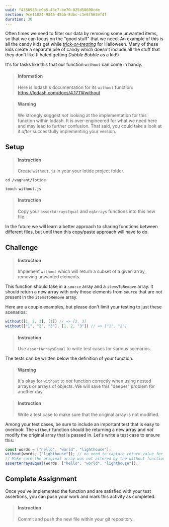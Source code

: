 ```yaml
---
uuid: f4356938-c0a5-43c7-be70-025d50690cde
section: 9ce11024-9346-45bb-8dbc-c1e6f562ef4f
duration: 30
---
```


Often times we need to filter our data by removing some unwanted items, so that we can focus on the "good stuff" that we need. An example of this is all the candy kids get while _[trick-or-treating](https://en.wikipedia.org/wiki/Trick-or-treating)_ for Halloween. Many of these kids create a separate pile of candy which doesn't include all the stuff that they don't like (I hated getting _Dubble Bubble_ as a kid!)

It's for tasks like this that our function `without` can come in handy.

> #### Information
> Here is lodash's documentation for its `without` function: <https://lodash.com/docs/4.17.11#without>

<div></div>

> #### Warning
> We strongly suggest _not_ looking at the implementation for this function within lodash. It is over-engineered for what we need here and may lead to further confusion. That said, you could take a look at it _after_ successfully implementing your version.

## Setup

> #### Instruction 
> Create `without.js` in your your lotide project folder.

```shell
cd /vagrant/lotide
```

```shell
touch without.js
```

> #### Instruction 
> Copy your `assertArraysEqual` and `eqArrays` functions into this new file.

In the future we will learn a better approach to sharing functions between different files, but until then this copy/paste approach will have to do.

## Challenge

> #### Instruction
> Implement `without` which will return a subset of a given array, removing unwanted elements. 

This function should take in a `source` array and a `itemsToRemove` array. It should return a new array with only those elements from `source` that are not present in the `itemsToRemove` array.

Here are a couple examples, but please don't limit your testing to just these scenarios: 

```javascript
without([1, 2, 3], [1]) // => [2, 3]
without(["1", "2", "3"], [1, 2, "3"]) // => ["1", "2"]
```

> #### Instruction 
> Use `assertArraysEqual` to write test cases for various scenarios. 

The tests can be written below the definition of your function. 

> #### Warning
> It's okay for `without` to _not_ function correctly when using nested arrays or arrays of objects. We will save this "deeper" problem for another day. 

<div></div>

> #### Instruction
> Write a test case to make sure that the original array is not modified.

Among your test cases, be sure to include an important test that is easy to overlook: The `without` function should be returning a new array and _not_ modify the original array that is passed in. Let's write a test case to ensure this:

```javascript
const words = ["hello", "world", "lighthouse"];
without(words, ["lighthouse"]); // no need to capture return value for this test case
// Make sure the original array was not altered by the without function
assertArraysEqual(words, ["hello", "world", "lighthouse"]);
```

## Complete Assignment

Once you've implemented the function and are satisfied with your test assertions, you can push your work and mark this activity as completed.

> #### Instruction 
> Commit and push the new file within your git repository.
